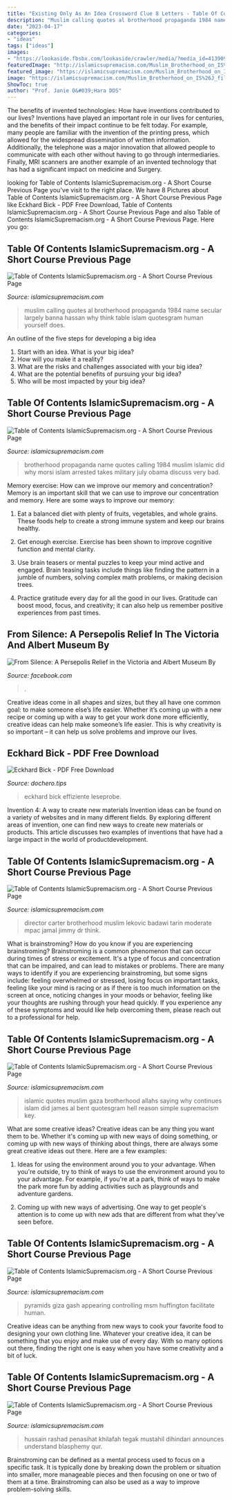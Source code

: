 ```yaml
---
title: "Existing Only As An Idea Crossword Clue 8 Letters - Table Of Contents Islamicsupremacism.org"
description: "Muslim calling quotes al brotherhood propaganda 1984 name secular largely banna hassan why think table islam quotesgram human yourself does"
date: "2023-04-17"
categories:
- "ideas"
tags: ["ideas"]
images:
- "https://lookaside.fbsbx.com/lookaside/crawler/media/?media_id=4139094206103487"
featuredImage: "http://islamicsupremacism.com/Muslim_Brotherhood_on_IS%26J_files/pastedGraphic.png"
featured_image: "https://islamicsupremacism.com/Muslim_Brotherhood_on_IS%26J_files/205.jpg"
image: "https://islamicsupremacism.com/Muslim_Brotherhood_on_IS%26J_files/Rashad_Hussain_27.jpg"
ShowToc: true
author: "Prof. Janie O&#039;Hara DDS"
---
```



The benefits of invented technologies: How have inventions contributed to our lives?
Inventions have played an important role in our lives for centuries, and the benefits of their impact continue to be felt today. For example, many people are familiar with the invention of the printing press, which allowed for the widespread dissemination of written information. Additionally, the telephone was a major innovation that allowed people to communicate with each other without having to go through intermediaries. Finally, MRI scanners are another example of an invented technology that has had a significant impact on medicine and Surgery.

	

		
looking for Table of Contents IslamicSupremacism.org - A Short Course Previous Page you've visit to the right place. We have 8 Pictures about Table of Contents IslamicSupremacism.org - A Short Course Previous Page like Eckhard Bick - PDF Free Download, Table of Contents IslamicSupremacism.org - A Short Course Previous Page and also Table of Contents IslamicSupremacism.org - A Short Course Previous Page. Here you go:
		
    
## Table Of Contents IslamicSupremacism.org - A Short Course Previous Page

<img loading=lazy src="http://islamicsupremacism.com/Muslim_Brotherhood_on_IS%26J_files/pastedGraphic.png" onerror="this.onerror=null;this.src='https://tse3.mm.bing.net/th?id=OIP.KRpF6EvORgJ-Hemyl41tmQAAAA&amp;pid=15.1';" alt="Table of Contents IslamicSupremacism.org - A Short Course Previous Page">

_Source: islamicsupremacism.com_

>muslim calling quotes al brotherhood propaganda 1984 name secular largely banna hassan why think table islam quotesgram human yourself does. 

	

An outline of the five steps for developing a big idea
1. Start with an idea. What is your big idea?
2. How will you make it a reality?
3. What are the risks and challenges associated with your big idea?
4. What are the potential benefits of pursuing your big idea?
5. Who will be most impacted by your big idea?

    
## Table Of Contents IslamicSupremacism.org - A Short Course Previous Page

<img loading=lazy src="http://islamicsupremacism.com/Muslim_Brotherhood_on_IS%26J_files/Egypt anti-Obama.jpg" onerror="this.onerror=null;this.src='https://tse2.mm.bing.net/th?id=OIP.mGBpOHGCNeGZZ7wkSDtCjwAAAA&amp;pid=15.1';" alt="Table of Contents IslamicSupremacism.org - A Short Course Previous Page">

_Source: islamicsupremacism.com_

>brotherhood propaganda name quotes calling 1984 muslim islamic did why morsi islam arrested takes military july obama discuss very bad. 

	

Memory exercise: How can we improve our memory and concentration?
Memory is an important skill that we can use to improve our concentration and memory. Here are some ways to improve our memory:
1. Eat a balanced diet with plenty of fruits, vegetables, and whole grains. These foods help to create a strong immune system and keep our brains healthy.

2. Get enough exercise. Exercise has been shown to improve cognitive function and mental clarity.

3. Use brain teasers or mental puzzles to keep your mind active and engaged. Brain teasing tasks include things like finding the pattern in a jumble of numbers, solving complex math problems, or making decision trees.

4. Practice gratitude every day for all the good in our lives. Gratitude can boost mood, focus, and creativity; it can also help us remember positive experiences from past times.

    
## From Silence: A Persepolis Relief In The Victoria And Albert Museum By

<img loading=lazy src="https://lookaside.fbsbx.com/lookaside/crawler/media/?media_id=4139094206103487" onerror="this.onerror=null;this.src='https://tse2.mm.bing.net/th?id=OIP.9BNG67b0Z5IPzkfXZ2ujcgHaGA&amp;pid=15.1';" alt="From Silence: A Persepolis Relief in the Victoria and Albert Museum By">

_Source: facebook.com_

>. 

	

Creative ideas come in all shapes and sizes, but they all have one common goal: to make someone else’s life easier. Whether it’s coming up with a new recipe or coming up with a way to get your work done more efficiently, creative ideas can help make someone’s life easier. This is why creativity is so important – it can help us solve problems and improve our lives.

    
## Eckhard Bick - PDF Free Download

<img loading=lazy src="https://dochero.tips/img/60x80/leseprobe-eckhard-hauenherm-effiziente-kommunikati_5d6a2915097c475e7c8b461b.jpg" onerror="this.onerror=null;this.src='https://tse3.mm.bing.net/th?id=OIP.UCw7YjH2JrGVCuYipsEzRAAAAA&amp;pid=15.1';" alt="Eckhard Bick - PDF Free Download">

_Source: dochero.tips_

>eckhard bick effiziente leseprobe. 

	

Invention 4: A way to create new materials
Invention ideas can be found on a variety of websites and in many different fields. By exploring different areas of invention, one can find new ways to create new materials or products. This article discusses two examples of inventions that have had a large impact in the world of productdevelopment.

    
## Table Of Contents IslamicSupremacism.org - A Short Course Previous Page

<img loading=lazy src="http://islamicsupremacism.com/Muslim_Brotherhood_on_IS%26J_files/imgres_3.jpg" onerror="this.onerror=null;this.src='https://tse1.mm.bing.net/th?id=OIP.tDH3kmj5Zt5EwLqD0CKeRwAAAA&amp;pid=15.1';" alt="Table of Contents IslamicSupremacism.org - A Short Course Previous Page">

_Source: islamicsupremacism.com_

>director carter brotherhood muslim lekovic badawi tarin moderate mpac jamal jimmy dr think. 

	

What is brainstroming?
How do you know if you are experiencing brainstroming? Brainstroming is a common phenomenon that can occur during times of stress or excitement. It's a type of focus and concentration that can be impaired, and can lead to mistakes or problems. There are many ways to identify if you are experiencing brainstroming, but some signs include: feeling overwhelmed or stressed, losing focus on important tasks, feeling like your mind is racing or as if there is too much information on the screen at once, noticing changes in your moods or behavior, feeling like your thoughts are rushing through your head quickly. If you experience any of these symptoms and would like help overcoming them, please reach out to a professional for help.

    
## Table Of Contents IslamicSupremacism.org - A Short Course Previous Page

<img loading=lazy src="http://islamicsupremacism.com/Muslim_Brotherhood_on_IS%26J_files/us_v_aq.png" onerror="this.onerror=null;this.src='https://tse4.mm.bing.net/th?id=OIP._DeAUHaNuAhI1cw8m1EIOAAAAA&amp;pid=15.1';" alt="Table of Contents IslamicSupremacism.org - A Short Course Previous Page">

_Source: islamicsupremacism.com_

>islamic quotes muslim gaza brotherhood allahs saying why continues islam did james al bent quotesgram hell reason simple supremacism key. 

	

What are some creative ideas?
Creative ideas can be any thing you want them to be. Whether it's coming up with new ways of doing something, or coming up with new ways of thinking about things, there are always some great creative ideas out there. Here are a few examples: 
1. Ideas for using the environment around you to your advantage. When you're outside, try to think of ways to use the environment around you to your advantage. For example, if you're at a park, think of ways to make the park more fun by adding activities such as playgrounds and adventure gardens. 

2. Coming up with new ways of advertising. One way to get people's attention is to come up with new ads that are different from what they've seen before.

    
## Table Of Contents IslamicSupremacism.org - A Short Course Previous Page

<img loading=lazy src="https://islamicsupremacism.com/Muslim_Brotherhood_on_IS%26J_files/205.jpg" onerror="this.onerror=null;this.src='https://tse2.mm.bing.net/th?id=OIP.yFhV3scUYfTRktP-UJunGQHaEb&amp;pid=15.1';" alt="Table of Contents IslamicSupremacism.org - A Short Course Previous Page">

_Source: islamicsupremacism.com_

>pyramids giza gash appearing controlling msm huffington facilitate human. 

	

Creative ideas can be anything from new ways to cook your favorite food to designing your own clothing line. Whatever your creative idea, it can be something that you enjoy and make use of every day. With so many options out there, finding the right one is easy when you have some creativity and a bit of luck.

    
## Table Of Contents IslamicSupremacism.org - A Short Course Previous Page

<img loading=lazy src="https://islamicsupremacism.com/Muslim_Brotherhood_on_IS%26J_files/Rashad_Hussain_27.jpg" onerror="this.onerror=null;this.src='https://tse3.mm.bing.net/th?id=OIP.CneORVDefLZjeDzJF6crMQAAAA&amp;pid=15.1';" alt="Table of Contents IslamicSupremacism.org - A Short Course Previous Page">

_Source: islamicsupremacism.com_

>hussain rashad penasihat khilafah tegak mustahil dihindari announces understand blasphemy qur. 

	

Brainstroming can be defined as a mental process used to focus on a specific task. It is typically done by breaking down the problem or situation into smaller, more manageable pieces and then focusing on one or two of them at a time. Brainstroming can also be used as a way to improve problem-solving skills.

